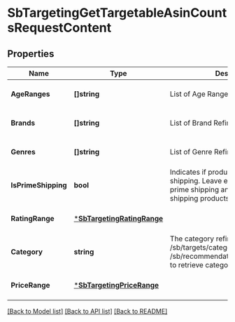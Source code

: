 # SbTargetingGetTargetableAsinCountsRequestContent

## Properties
Name | Type | Description | Notes
------------ | ------------- | ------------- | -------------
**AgeRanges** | **[]string** | List of Age Range Refinement Ids. | [optional] [default to null]
**Brands** | **[]string** | List of Brand Refinement Ids. | [optional] [default to null]
**Genres** | **[]string** | List of Genre Refinement Ids. | [optional] [default to null]
**IsPrimeShipping** | **bool** | Indicates if products have prime shipping. Leave empty to include both prime shipping and non-prime shipping products. | [optional] [default to null]
**RatingRange** | [***SbTargetingRatingRange**](SBTargetingRatingRange.md) |  | [optional] [default to null]
**Category** | **string** | The category refinement id. Please use /sb/targets/categories or /sb/recommendations/targets/category to retrieve category IDs. | [default to null]
**PriceRange** | [***SbTargetingPriceRange**](SBTargetingPriceRange.md) |  | [optional] [default to null]

[[Back to Model list]](../README.md#documentation-for-models) [[Back to API list]](../README.md#documentation-for-api-endpoints) [[Back to README]](../README.md)


